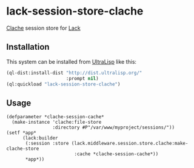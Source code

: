 # lack-session-store-clache

[Clache](https://github.com/html/clache) session store for [Lack](https://github.com/fukamachi/lack)

## Installation

This system can be installed from [UltraLisp](https://ultralisp.org/) like this:

```lisp
(ql-dist:install-dist "http://dist.ultralisp.org/"
                      :prompt nil)
(ql:quickload "lack-session-store-clache")
```

## Usage

```common-lisp
(defparameter *clache-session-cache*
  (make-instance 'clache:file-store
                 :directory #P"/var/www/myproject/sessions/"))
(setf *app*
      (lack:builder
       (:session :store (lack.middleware.session.store.clache:make-clache-store
                         :cache *clache-session-cache*))
       *app*))
```

